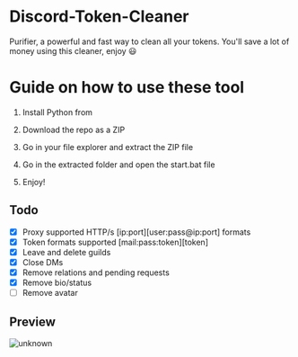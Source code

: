 # Discord-Token-Cleaner
Purifier, a powerful and fast way to clean all your tokens. You'll save a lot of money using this cleaner, enjoy ‎😃
# Guide on how to use these tool
  
1. Install Python from 
 
2. Download the repo as a ZIP  
  
3. Go in your file explorer and extract the ZIP file
  
4. Go in the extracted folder and open the start.bat file

5. Enjoy!
## Todo
- [x] Proxy supported HTTP/s [ip:port][user:pass@ip:port] formats   
- [x] Token formats supported [mail:pass:token][token]
- [x] Leave and delete guilds 
- [x] Close DMs
- [x] Remove relations and pending requests
- [x] Remove bio/status
- [ ] Remove avatar
## Preview 
![unknown](https://user-images.githubusercontent.com/93849730/181318654-350552ad-c330-4b3a-980b-e10b1d59a0e5.png)